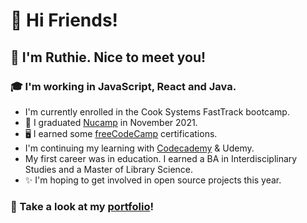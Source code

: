 # 🎉 Hi Friends! 

## 🌷 I'm Ruthie. Nice to meet you!

### 🎓 I'm working in JavaScript, React and Java. 

- I'm currently enrolled in the Cook Systems FastTrack bootcamp.
- 💖 I graduated [Nucamp](https://nucamp.co) in November 2021. 
- 🖥️ I earned some [freeCodeCamp](https://freecodecamp.org/ruthiec) certifications.
- I'm continuing my learning with [Codecademy](https://www.codecademy.com/users/LilyRuthC/achievements) & Udemy. 
- My first career was in education. I earned a BA in Interdisciplinary Studies and a Master of Library Science.
- ✨ I'm hoping to get involved in open source projects this year. 

### 🌟 Take a look at my [portfolio](https://ruthie.tech)! 

